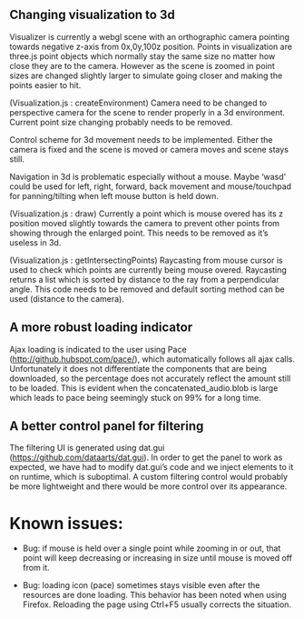 ## Changing visualization to 3d
Visualizer is currently a webgl scene with an orthographic camera pointing towards negative z-axis from 0x,0y,100z position. Points in visualization are three.js point objects which normally stay the same size no matter how close they are to the camera. However as the scene is zoomed in point sizes are changed slightly larger to simulate going closer and making the points easier to hit.

(Visualization.js : createEnvironment) Camera need to be changed to perspective camera for the scene to render properly in a 3d environment.
Current point size changing probably needs to be removed.

Control scheme for 3d movement needs to be implemented. Either the camera is fixed and the scene is moved or camera moves and scene stays still.

Navigation in 3d is problematic especially without a mouse. Maybe ‘wasd’ could be used for left, right, forward, back movement and mouse/touchpad for panning/tilting when left mouse button is held down. 

(Visualization.js : draw) Currently a point which is mouse overed has its z position moved slightly towards the camera to prevent other points from showing through the enlarged point. This needs to be removed as it’s useless in 3d. 

(Visualization.js : getIntersectingPoints) Raycasting from mouse cursor is used to check which points are currently being mouse overed. Raycasting returns a list which is sorted by distance to the ray from a perpendicular angle. This code needs to be removed and default sorting method can be used (distance to the camera).

## A more robust loading indicator
Ajax loading is indicated to the user using Pace (http://github.hubspot.com/pace/), which automatically follows all ajax calls. Unfortunately it does not differentiate the components that are being downloaded, so the percentage does not accurately reflect the amount still to be loaded. This is evident when the concatenated_audio.blob is large which leads to pace being seemingly stuck on 99% for a long time.

## A better control panel for filtering

The filtering UI is generated using dat.gui (https://github.com/dataarts/dat.gui). In order to get the panel to work as expected, we have had to modify dat.gui’s code and we inject elements to it on runtime, which is suboptimal. A custom filtering control would probably be more lightweight and there would be more control over its appearance.

# Known issues:

- Bug: if mouse is held over a single point while zooming in or out, that point will keep decreasing or increasing in size until mouse is moved off from it.

- Bug: loading icon (pace) sometimes stays visible even after the resources are done loading. This behavior has been noted when using Firefox. Reloading the page using Ctrl+F5 usually corrects the situation.

